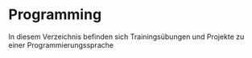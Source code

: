 # Programming
In diesem Verzeichnis befinden sich Trainingsübungen und Projekte zu einer Programmierungssprache

